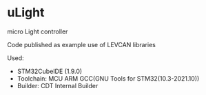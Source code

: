 # uLight
micro Light controller

Code published as example use of LEVCAN libraries

Used:
 - STM32CubeIDE (1.9.0)
 - Toolchain: MCU ARM GCC(GNU Tools for STM32(10.3-2021.10))
 - Builder: CDT Internal Builder